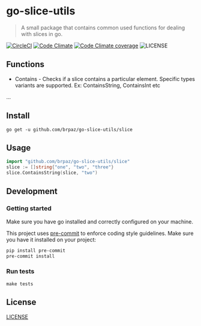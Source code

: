 # go-slice-utils

> A small package that contains common used functions for dealing with slices in go.

[![CircleCI](https://img.shields.io/circleci/project/brpaz/go-slice-utils.svg?style=for-the-badge)](https://circleci.com/gh/brpaz/go-slice-utils)
[![Code Climate](https://img.shields.io/codeclimate/maintainability/brpaz/go-slice-utils.svg?style=for-the-badge)](https://codeclimate.com/github/brpaz/go-slice-utils)
[![Code Climate coverage](https://img.shields.io/codeclimate/coverage/brpaz/go-slice-utils.svg?style=for-the-badge)](https://codeclimate.com/github/brpaz/go-slice-utils/progress/coverage)
![LICENSE](https://img.shields.io/github/license/brpaz/go-slice-utils.svg?style=for-the-badge)

## Functions

* Contains - Checks if a slice contains a particular element. Specific types variants are supported. Ex: ContainsString, ContainsInt etc

...

## Install

```
go get -u github.com/brpaz/go-slice-utils/slice
```

## Usage

```go
import "github.com/brpaz/go-slice-utils/slice"
slice := []string{"one", "two", "three"}
slice.ContainsString(slice, "two")
```

## Development


### Getting started

Make sure you have go installed and correctly configured on your machine.

This project uses [pre-commit](https://pre-commit.com/) to enforce coding style guidelines. Make sure you have it installed on your project:

```sh
pip install pre-commit
pre-commit install
```


### Run tests

```make tests```

## License

[LICENSE](LICENSE)

